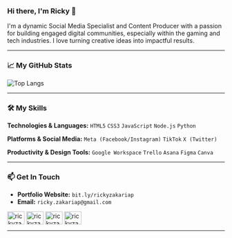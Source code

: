 ### Hi there, I'm Ricky 👋

I'm a dynamic Social Media Specialist and Content Producer with a passion for building engaged digital communities, especially within the gaming and tech industries. I love turning creative ideas into impactful results.

---

### 📈 My GitHub Stats

![Top Langs](https://github-readme-stats.vercel.app/api/top-langs/?username=rickyzakariap&layout=compact)

---

### 🛠️ My Skills

**Technologies & Languages:**
`HTML5` `CSS3` `JavaScript` `Node.js` `Python`

**Platforms & Social Media:**
`Meta (Facebook/Instagram)` `TikTok` `X (Twitter)`

**Productivity & Design Tools:**
`Google Workspace` `Trello` `Asana` `Figma` `Canva`

---

### 📫 Get In Touch

* **Portfolio Website:** `bit.ly/rickyzakariap`
* **Email:** `ricky.zakariap@gmail.com`

<p align="left">
<a href="https://dev.to/rickyzakariap" target="blank"><img align="center" src="https://raw.githubusercontent.com/rahuldkjain/github-profile-readme-generator/master/src/images/icons/Social/devto.svg" alt="rickyzakariap" height="30" width="40" /></a>
<a href="https://twitter.com/rickyzakariap" target="blank"><img align="center" src="https://raw.githubusercontent.com/rahuldkjain/github-profile-readme-generator/master/src/images/icons/Social/twitter.svg" alt="rickyzakariap" height="30" width="40" /></a>
<a href="https://linkedin.com/in/rickyzakariap" target="blank"><img align="center" src="https://raw.githubusercontent.com/rahuldkjain/github-profile-readme-generator/master/src/images/icons/Social/linked-in-alt.svg" alt="rickyzakariap" height="30" width="40" /></a>
<a href="https://instagram.com/rickyzakariap" target="blank"><img align="center" src="https://raw.githubusercontent.com/rahuldkjain/github-profile-readme-generator/master/src/images/icons/Social/instagram.svg" alt="rickyzakariap" height="30" width="40" /></a>
</p>

---
